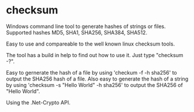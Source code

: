 # checksum
Windows command line tool to generate hashes of strings or files. Supported hashes MD5, SHA1, SHA256, SHA384, SHA512.

Easy to use and compareable to the well known linux checksum tools.

The tool has a build in help to find out how to use it. Just type "checksum -?".

Easy to gernerate the hash of a file by using 'checkum -f <filename> -h sha256' to output the SHA256 hash of a file.
Also easy to generate the hash of a string by using 'checksum -s "Hello World" -h sha256' to output the SHA256 of "Hello World".

Using the .Net-Crypto API.

